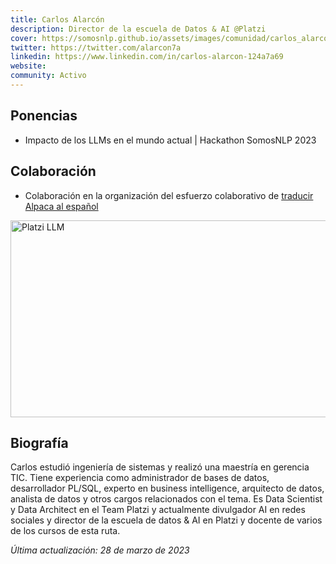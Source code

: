 ```yaml
---
title: Carlos Alarcón
description: Director de la escuela de Datos & AI @Platzi
cover: https://somosnlp.github.io/assets/images/comunidad/carlos_alarcon.png
twitter: https://twitter.com/alarcon7a
linkedin: https://www.linkedin.com/in/carlos-alarcon-124a7a69 
website: 
community: Activo
---
```


## Ponencias

- Impacto de los LLMs en el mundo actual | Hackathon SomosNLP 2023

<EventSummary
    description="En esta keynote se explorará el impacto de los Modelos de Lenguaje de Aprendizaje Profundo (LLM) en la sociedad, así como su alcance y las implicaciones éticas y económicas de su adopción. Se analizarán las oportunidades y desafíos que plantea esta tecnología en rápida evolución y se propondrán pautas para una adopción responsable y equitativa."
    poster="https://somosnlp.github.io/assets/images/eventos/230328_impacto_de_los_llms.jpg"
    video="https://www.youtube.com/embed/AeEc9dhAqM8"
    name=""
    website=""
    twitter=""
    linkedin=""
    github=""
    bio="Estudió ingeniería de sistemas y realizó una maestría en gerencia TIC.
    Experiencia como administrador de bases de datos, desarrollador PL/SQL, experto en business intelligence, arquitecto de datos, analista de datos y otros cargos relacionados con el tema.
    Data Scientist y Data Architect en el Team Platzi  y actualmente divulgador AI en redes sociales y director de la escuela de datos & AI en Platzi y docente de varios de los cursos de esta ruta."
    hide_personal_info
/>

## Colaboración

- Colaboración en la organización del esfuerzo colaborativo de [traducir Alpaca al español](https://huggingface.co/datasets/somosnlp/somos-clean-alpaca-es)

<div class="flex justify-center">
    <a href="https://huggingface.co/datasets/somosnlp/somos-clean-alpaca-es" target="_blank">
        <img src="https://somosnlp.github.io/assets/images/blog/platzi_llm.png" alt="Platzi LLM" width="560" height="315" />
    </a>
</div>

## Biografía

Carlos estudió ingeniería de sistemas y realizó una maestría en gerencia TIC. Tiene experiencia como administrador de bases de datos, desarrollador PL/SQL, experto en business intelligence, arquitecto de datos, analista de datos y otros cargos relacionados con el tema. Es Data Scientist y Data Architect en el Team Platzi y actualmente divulgador AI en redes sociales y director de la escuela de datos & AI en Platzi y docente de varios de los cursos de esta ruta.

*Última actualización: 28 de marzo de 2023*
